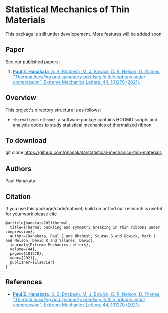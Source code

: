 # Statistical Mechanics of Thin Materials

This package is still under developement. More features will be added soon.

## Paper 
See our published papers: 
1. <a href="https://www.sciencedirect.com/science/article/pii/S2352431621000602?casa_token=reJKwD1SuVkAAAAA:pr92erUDodYfs9T-B0acZRQbZidhoVUp7qdzhssqd5HXizYCM_WbOXzCUwC7NsEXCAGD9eo7g_Y" style="color:#268cd7
"> **Paul Z. Hanakata**,  S. S.  Bhabesh, M. J. Bowick, D. R. Nelson, D. Yllanes, "*Thermal buckling and symmetry breaking in thin ribbons under compression*", Extreme Mechanics Letters, 44, 101270 (2021).</a>

## Overview 
This project's directory structure is as follows:
* ```thermalized-ribbon/```: a software packge contains HOOMD scripts and analysis codes to study statistical mechanics of thermalized ribbon

## To download 
git clone https://github.com/phanakata/statistical-mechanics-thin-materials

## Authors
Paul Hanakata

## Citation

If you use this package/code/dataset, build on  or find our research is useful for your work please cite 
```
@article{hanakata2021thermal,
  title={Thermal buckling and symmetry breaking in thin ribbons under compression},
  author={Hanakata, Paul Z and Bhabesh, Sourav S and Bowick, Mark J and Nelson, David R and Yllanes, David},
  journal={Extreme Mechanics Letters},
  volume={44},
  pages={101270},
  year={2021},
  publisher={Elsevier}
}
```


## References
* <a href="https://www.sciencedirect.com/science/article/pii/S2352431621000602?casa_token=reJKwD1SuVkAAAAA:pr92erUDodYfs9T-B0acZRQbZidhoVUp7qdzhssqd5HXizYCM_WbOXzCUwC7NsEXCAGD9eo7g_Y" style="color:#268cd7
"> **Paul Z. Hanakata**,  S. S.  Bhabesh, M. J. Bowick, D. R. Nelson, D. Yllanes, "*Thermal buckling and symmetry breaking in thin ribbons under compression*", Extreme Mechanics Letters, 44, 101270 (2021).</a>



